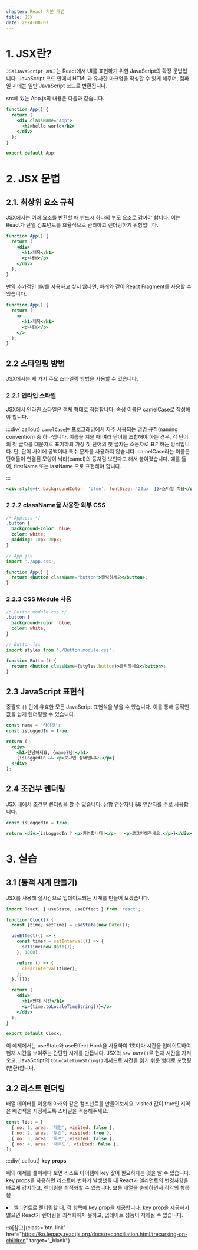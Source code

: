 ```yaml
---
chapter: React 기본 개념
title: JSX
date: 2024-08-07
---
```


# 1. JSX란?

`JSX(JavaScript XML)`는 React에서 UI를 표현하기 위한 JavaScript의 확장 문법입니다. JavaScript 코드 안에서 HTML과 유사한 마크업을 작성할 수 있게 해주며, 컴파일 시에는 일반 JavaScript 코드로 변환됩니다.

<!-- 아래 글 수정 필요 -->
<!-- 이를 통해 선언적 UI 프로그래밍이 가능해집니다. -->
<!-- JSX를 사용하면 JavaScript 코드와 HTML 태그를 함께 사용하여 UI를 렌더링할 수 있어서, UI 코드의 가독성과 유지보수성이 높아집니다 ☺️ -->

src에 있는 App.js의 내용은 다음과 같습니다.

```jsx
function App() {
  return (
    <div className="App">
      <h2>hello world</h2>
    </div>
  );
}

export default App;
```

# 2. JSX 문법

## 2.1. 최상위 요소 규칙

JSX에서는 여러 요소를 반환할 때 반드시 하나의 부모 요소로 감싸야 합니다. 이는 React가 단일 컴포넌트를 효율적으로 관리하고 렌더링하기 위함입니다.

```jsx
function App() {
  return (
    <div>
      <h1>제목</h1>
      <p>내용</p>
    </div>
  );
}
```

만약 추가적인 div를 사용하고 싶지 않다면, 아래와 같이 React Fragment를 사용할 수 있습니다.

```jsx
function App() {
  return (
    <>
      <h1>제목</h1>
      <p>내용</p>
    </>
  );
}
```

## 2.2 스타일링 방법

JSX에서는 세 가지 주요 스타일링 방법을 사용할 수 있습니다.

### 2.2.1 인라인 스타일

JSX에서 인라인 스타일은 객체 형태로 작성합니다. 속성 이름은 camelCase로 작성해야 합니다.

:::div{.callout}
`camelCase`는 프로그래밍에서 자주 사용되는 명명 규칙(naming convention) 중 하나입니다. 이름을 지을 때 여러 단어를 조합해야 하는 경우, 각 단어의 첫 글자를 대문자로 표기하되 가장 첫 단어의 첫 글자는 소문자로 표기하는 방식입니다. 단, 단어 사이에 공백이나 특수 문자를 사용하지 않습니다. camelCase라는 이름은 단어들이 연결된 모양이 낙타(camel)의 등처럼 보인다고 해서 붙여졌습니다. 예를 들어, firstName 또는 lastName 으로 표현해야 합니다.

:::

```jsx
<div style={{ backgroundColor: 'blue', fontSize: '20px' }}>스타일 적용</div>
```

### 2.2.2 className을 사용한 외부 CSS

```css
/* App.css */
.button {
  background-color: blue;
  color: white;
  padding: 10px 20px;
}
```

```jsx
// App.jsx
import './App.css';

function App() {
  return <button className="button">클릭하세요</button>;
}
```

### 2.2.3 CSS Module 사용

```css
/* Button.module.css */
.button {
  background-color: blue;
  color: white;
}
```

```jsx
// Button.jsx
import styles from './Button.module.css';

function Button() {
  return <button className={styles.button}>클릭하세요</button>;
}
```

## 2.3 JavaScript 표현식

중괄호 `{}` 안에 유효한 모든 JavaScript 표현식을 넣을 수 있습니다. 이를 통해 동적인 값을 쉽게 렌더링할 수 있습니다.

```jsx
const name = '라이캣';
const isLoggedIn = true;

return (
  <div>
    <h1>안녕하세요, {name}님!</h1>
    {isLoggedIn && <p>로그인 상태입니다.</p>}
  </div>
);
```

## 2.4 조건부 렌더링

JSX 내에서 조건부 렌더링을 할 수 있습니다. 삼항 연산자나 && 연산자를 주로 사용합니다.

```jsx
const isLoggedIn = true;

return <div>{isLoggedIn ? <p>환영합니다!</p> : <p>로그인해주세요.</p>}</div>;
```

# 3. 실습

## 3.1 (동적 시계 만들기)

JSX를 사용해 실시간으로 업데이트되는 시계를 만들어 보겠습니다.

```jsx
import React, { useState, useEffect } from 'react';

function Clock() {
  const [time, setTime] = useState(new Date());

  useEffect(() => {
    const timer = setInterval(() => {
      setTime(new Date());
    }, 1000);

    return () => {
      clearInterval(timer);
    };
  }, []);

  return (
    <div>
      <h1>현재 시간</h1>
      <p>{time.toLocaleTimeString()}</p>
    </div>
  );
}

export default Clock;
```

이 예제에서는 useState와 useEffect Hook을 사용하여 1초마다 시간을 업데이트하여 현재 시간을 보여주는 간단한 시계를 만듭니다. JSX의 `new Date()`로 현재 시간을 가져오고, JavaScript의 `toLocaleTimeString()`메서드로 시간을 읽기 쉬운 형태로 포맷팅(변환)합니다.

## 3.2 리스트 렌더링

배열 데이터를 이용해 아래와 같은 컴포넌트를 만들어보세요. visited 값이 true인 지역은 배경색을 지정하도록 스타일을 적용해주세요.

```jsx
const list = [
  { no: 1, area: '대전', visited: false },
  { no: 2, area: '부산', visited: true },
  { no: 3, area: '목포', visited: false },
  { no: 4, area: '제주도', visited: false },
];
```

:::div{.callout}
**key props**

위의 예제를 풀이하다 보면 리스트 아이템에 key 값이 필요하다는 것을 알 수 있습니다.
key props을 사용하면 리스트에 변화가 발생했을 때 React가 엘리먼트의 변경사항을 빠르게 감지하고, 렌더링을 최적화할 수 있습니다. 보통 배열을 순회하면서 각각의 항목을 <li> 엘리먼트로 렌더링할 때, 각 항목에 key prop을 제공합니다. key prop을 제공하지 않으면 React가 렌더링을 최적화하지 못하고, 업데이트 성능이 저하될 수 있습니다.

::a[참고]{class='btn-link' href="https://ko.legacy.reactjs.org/docs/reconciliation.html#recursing-on-children" target="\_blank"}

</aside>
